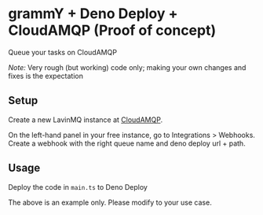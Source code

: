 # grammY + Deno Deploy + CloudAMQP (Proof of concept)
Queue your tasks on CloudAMQP

*Note:* Very rough (but working) code only; making your own changes and fixes is the expectation

## Setup
Create a new LavinMQ instance at [CloudAMQP](https://www.cloudamqp.com/plans.html).

On the left-hand panel in your free instance, go to Integrations > Webhooks. Create a webhook with the right queue name and deno deploy url + path.

## Usage
Deploy the code in `main.ts` to Deno Deploy

The above is an example only. Please modify to your use case.
